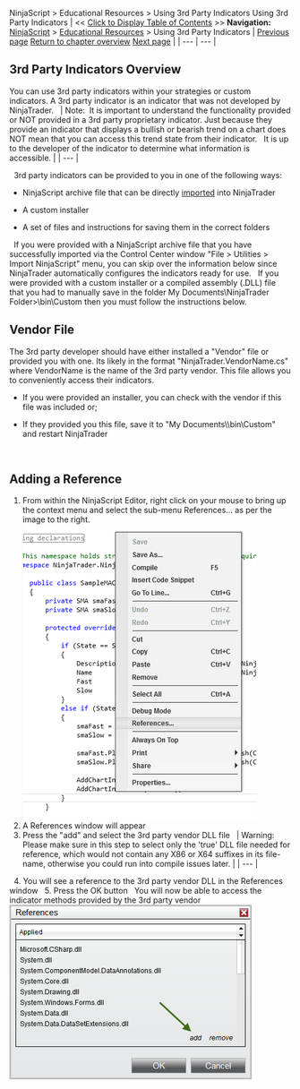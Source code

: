 ﻿
NinjaScript > Educational Resources > Using 3rd Party Indicators
Using 3rd Party Indicators
| << [Click to Display Table of Contents](using_3rd_party_indicators.md) >> **Navigation:**     [NinjaScript](ninjascript.md) > [Educational Resources](educational_resources.md) > Using 3rd Party Indicators | [Previous page](understanding_the_lifecycle_of.md) [Return to chapter overview](educational_resources.md) [Next page](using_atm_strategies.md) |
| --- | --- |
## 3rd Party Indicators Overview
You can use 3rd party indicators within your strategies or custom indicators. A 3rd party indicator is an indicator that was not developed by NinjaTrader. 
 
| Note:  It is important to understand the functionality provided or NOT provided in a 3rd party proprietary indicator. Just because they provide an indicator that displays a bullish or bearish trend on a chart does NOT mean that you can access this trend state from their indicator.   It is up to the developer of the indicator to determine what information is accessible. |
| --- |

 
3rd party indicators can be provided to you in one of the following ways:
 
- NinjaScript archive file that can be directly [imported](import.md) into NinjaTrader  

- A custom installer 

- A set of files and instructions for saving them in the correct folders 

 
If you were provided with a NinjaScript archive file that you have successfully imported via the Control Center window "File > Utilities > Import NinjaScript" menu, you can skip over the information below since NinjaTrader automatically configures the indicators ready for use.
 
If you were provided with a custom installer or a compiled assembly (.DLL) file that you had to manually save in the folder My Documents\\NinjaTrader Folder>\\bin\\Custom then you must follow the instructions below.
 
## Vendor File
The 3rd party developer should have either installed a "Vendor" file or provided you with one. Its likely in the format "NinjaTrader.VendorName.cs" where VendorName is the name of the 3rd party vendor. This file allows you to conveniently access their indicators.
 
- If you were provided an installer, you can check with the vendor if this file was included or; 

- If they provided you this file, save it to "My Documents\\<NinjaTrader Folder>\\bin\\Custom" and restart NinjaTrader 

 
## Adding a Reference
1. From within the NinjaScript Editor, right click on your mouse to bring up the context menu and select the sub-menu References... as per the image to the right.
![Tips_1](tips_1.png)
 
2. A References window will appear
 
3. Press the "add" and select the 3rd party vendor DLL file
 
| Warning: Please make sure in this step to select only the 'true' DLL file needed for reference, which would not contain any X86 or X64 suffixes in its file-name, otherwise you could run into compile issues later. |
| --- |

 
4. You will see a reference to the 3rd party vendor DLL in the References window
 
5. Press the OK button
 
You will now be able to access the indicator methods provided by the 3rd party vendor
 
![Tips_2](tips_2.png)
